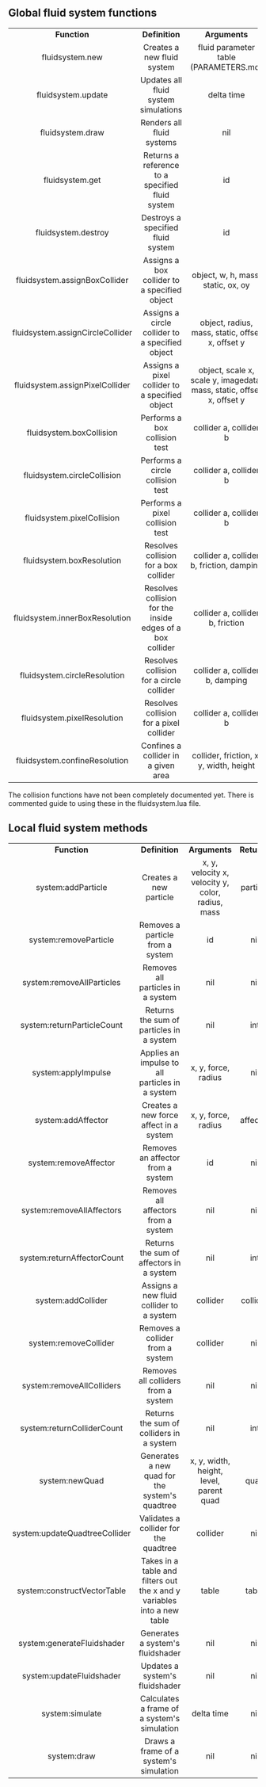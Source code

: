 
## Global fluid system functions ##
<table>
  <tr align="center">
	<td><b>Function
	<td><b>Definition
	<td><b>Arguments
	<td><b>Returns
  </tr>
  <tr align="center">
	<td>fluidsystem.new
	<td>Creates a new fluid system
	<td>fluid parameter table (PARAMETERS.md)
	<td>fluidsystem
  </tr>
  <tr align="center">
	<td>fluidsystem.update
	<td>Updates all fluid system simulations
	<td>delta time
	<td>nil
  </tr>
  <tr align="center">
	<td>fluidsystem.draw
	<td>Renders all fluid systems
	<td>nil
	<td>nil
  </tr>
  <tr align="center">
	<td>fluidsystem.get
	<td>Returns a reference to a specified fluid system
	<td>id
	<td>fluidsystem
  </tr>
  <tr align="center">
	<td>fluidsystem.destroy
	<td>Destroys a specified fluid system
	<td>id
	<td>nil
  </tr>
  <tr align="center">
	<td>fluidsystem.assignBoxCollider
	<td>Assigns a box collider to a specified object
	<td>object, w, h, mass, static, ox, oy
	<td>fluidcollider
  </tr>
  <tr align="center">
	<td>fluidsystem.assignCircleCollider
	<td>Assigns a circle collider to a specified object
	<td>object, radius, mass, static, offset x, offset y
	<td>fluidcollider
  </tr>
  <tr align="center">
	<td>fluidsystem.assignPixelCollider
	<td>Assigns a pixel collider to a specified object
	<td>object, scale x, scale y, imagedata, mass, static, offset x, offset y
	<td>fluidcollider
  </tr>
  <tr align="center">
	<td>fluidsystem.boxCollision
	<td>Performs a box collision test
	<td>collider a, collider b
	<td>boolean
  </tr>
  <tr align="center">
	<td>fluidsystem.circleCollision
	<td>Performs a circle collision test
	<td>collider a, collider b
	<td>boolean
  </tr>
  <tr align="center">
	<td>fluidsystem.pixelCollision
	<td>Performs a pixel collision test
	<td>collider a, collider b
	<td>boolean
  </tr>
  <tr align="center">
	<td>fluidsystem.boxResolution
	<td>Resolves collision for a box collider
	<td>collider a, collider b, friction, damping
	<td>nil
  </tr>
  <tr align="center">
	<td>fluidsystem.innerBoxResolution
	<td>Resolves collision for the inside edges of a box collider
	<td>collider a, collider b, friction
	<td>nil
  </tr>
  <tr align="center">
	<td>fluidsystem.circleResolution
	<td>Resolves collision for a circle collider
	<td>collider a, collider b, damping
	<td>float, float
  </tr>
  <tr align="center">
	<td>fluidsystem.pixelResolution
	<td>Resolves collision for a pixel collider
	<td>collider a, collider b
	<td>nil
  </tr>
  <tr align="center">
	<td>fluidsystem.confineResolution
	<td>Confines a collider in a given area
	<td>collider, friction, x, y, width, height
	<td>nil
  </tr>
</table>

The collision functions have not been completely documented yet. There is commented guide to using these in the fluidsystem.lua file.

## Local fluid system methods ##
<table>
  <tr align="center">
	<td><b>Function
	<td><b>Definition
	<td><b>Arguments
	<td><b>Returns
  </tr>
  <tr align="center">
	<td>system:addParticle
	<td>Creates a new particle
	<td>x, y, velocity x, velocity y, color, radius, mass
	<td>particle
  </tr>
  <tr align="center">
	<td>system:removeParticle
	<td>Removes a particle from a system
	<td>id
	<td>nil
  </tr>
  <tr align="center">
	<td>system:removeAllParticles
	<td>Removes all particles in a system
	<td>nil
	<td>nil
  </tr>
  <tr align="center">
	<td>system:returnParticleCount
	<td>Returns the sum of particles in a system
	<td>nil
	<td>int
  </tr>
  <tr align="center">
	<td>system:applyImpulse
	<td>Applies an impulse to all particles in a system
	<td>x, y, force, radius
	<td>nil
  </tr>
  <tr align="center">
	<td>system:addAffector
	<td>Creates a new force affect in a system
	<td>x, y, force, radius
	<td>affector
  </tr>
  <tr align="center">
	<td>system:removeAffector
	<td>Removes an affector from a system
	<td>id
	<td>nil
  </tr>
  <tr align="center">
	<td>system:removeAllAffectors
	<td>Removes all affectors from a system
	<td>nil
	<td>nil
  </tr>
  <tr align="center">
	<td>system:returnAffectorCount
	<td>Returns the sum of affectors in a system
	<td>nil
	<td>int
  </tr>
  <tr align="center">
	<td>system:addCollider
	<td>Assigns a new fluid collider to a system
	<td>collider
	<td>collider
  </tr>
  <tr align="center">
	<td>system:removeCollider
	<td>Removes a collider from a system
	<td>collider
	<td>nil
  </tr>
  <tr align="center">
	<td>system:removeAllColliders
	<td>Removes all colliders from a system
	<td>nil
	<td>nil
  </tr>
  <tr align="center">
	<td>system:returnColliderCount
	<td>Returns the sum of colliders in a system
	<td>nil
	<td>int
  </tr>
  <tr align="center">
	<td>system:newQuad
	<td>Generates a new quad for the system's quadtree
	<td>x, y, width, height, level, parent quad
	<td>quad
  </tr>
  <tr align="center">
	<td>system:updateQuadtreeCollider
	<td>Validates a collider for the quadtree
	<td>collider
	<td>nil
  </tr>
  <tr align="center">
	<td>system:constructVectorTable
	<td>Takes in a table and filters out the x and y variables into a new table
	<td>table
	<td>table
  </tr>
  <tr align="center">
	<td>system:generateFluidshader
	<td>Generates a system's fluidshader
	<td>nil
	<td>nil
  </tr>
  <tr align="center">
	<td>system:updateFluidshader
	<td>Updates a system's fluidshader
	<td>nil
	<td>nil
  </tr>
  <tr align="center">
	<td>system:simulate
	<td>Calculates a frame of a system's simulation
	<td>delta time
	<td>nil
  </tr>
  <tr align="center">
	<td>system:draw
	<td>Draws a frame of a system's simulation
	<td>nil
	<td>nil
  </tr>
</table>
